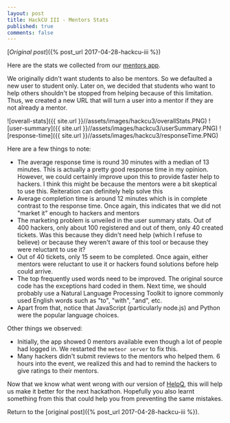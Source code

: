 ```yaml
---
layout: post
title: HackCU III - Mentors Stats
published: true
comments: false
---
```


[*Original post*]({% post_url 2017-04-28-hackcu-iii %})

Here are the stats we collected from our [mentors app](https://mentors.hackcu.org/).

We originally didn't want students to also be mentors. So we defaulted a new user to student only. Later on, we decided that students who want to help others shouldn't be stopped from helping because of this limitation. Thus, we created a new URL that will turn a user into a mentor if they are not already a mentor.

![overall-stats]({{ site.url }}//assets/images/hackcu3/overallStats.PNG)
![user-summary]({{ site.url }}//assets/images/hackcu3/userSummary.PNG)
![response-time]({{ site.url }}//assets/images/hackcu3/responseTime.PNG)

Here are a few things to note:

* The average response time is round 30 minutes with a median of 13 minutes. This is actually a pretty good response time in my opinion. However, we could certainly improve upon this to provide faster help to hackers. I think this might be because the mentors were a bit skeptical to use this. Reiteration can definitely help solve this
* Average completion time is around 12 minutes which is in complete contrast to the response time. Once again, this indicates that we did not "market it" enough to hackers and mentors
* The marketing problem is unveiled in the user summary stats. Out of 400 hackers, only about 100 registered and out of them, only 40 created tickets. Was this because they didn't need help (which I refuse to believe) or because they weren't aware of this tool or because they were reluctant to use it?
* Out of 40 tickets, only 15 seem to be completed. Once again, either mentors were reluctant to use it or hackers found solutions before help could arrive.
* The top frequently used words need to be improved. The original source code has the exceptions hard coded in them. Next time, we should probably use a Natural Language Processing Toolkit to ignore commonly used English words such as "to", "with", "and", etc.
* Apart from that, notice that JavaScript (particularly node.js) and Python were the popular language choices.

Other things we observed:

* Initially, the app showed 0 mentors available even though a lot of people had logged in. We restarted the `meteor server` to fix this.
* Many hackers didn't submit reviews to the mentors who helped them. 6 hours into the event, we realized this and had to remind the hackers to give ratings to their mentors.

Now that we know what went wrong with our version of [HelpQ](https://github.com/ehzhang/HELPq), this will help us make it better for the next hackathon. Hopefully you also learnt something from this that could help you from preventing the same mistakes.

Return to the [original post]({% post_url 2017-04-28-hackcu-iii %}).
